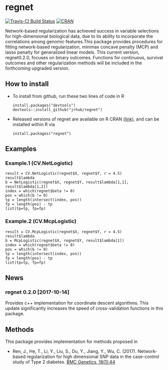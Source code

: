 
<!-- README.md is generated from README.Rmd. Please edit that file -->
regnet
======

[![Travis-CI Build Status](https://travis-ci.org/jrhub/regnet.svg?branch=master)](https://travis-ci.org/jrhub/regnet) [![CRAN](https://www.r-pkg.org/badges/version/regnet)](https://cran.r-project.org/package=regnet)

Network-based regularization has achieved success in variable selections for high-dimensional biological data, due to its ability to incorporate the correlations among genomic features.This package provides procedures for fitting network-based regularization, minimax concave penalty (MCP) and lasso penalty for generalized linear models. This current version, regnet0.2.0, focuses on binary outcomes. Functions for continuous, survival outcomes and other regularization methods will be included in the forthcoming upgraded version.

How to install
--------------

-   To install from github, run these two lines of code in R

        install.packages("devtools")
        devtools::install_github("jrhub/regnet")

-   Released versions of regnet are available on R CRAN [(link)](https://cran.r-project.org/package=regnet), and can be installed within R via

        install.packages("regnet")

Examples
--------

### Example.1 (CV.NetLogistic)

    result = CV.NetLogistic(regnet$X, regnet$Y, r = 4.5)  
    result$lambda  
    b = NetLogistic(regnet$X, regnet$Y, result$lambda[1,1], result$lambda[1,2])  
    index = which(regnet$beta != 0)  
    pos = which(b != 0)  
    tp = length(intersect(index, pos))  
    fp = length(pos) - tp  
    list(tp=tp, fp=fp)  

### Example.2 (CV.McpLogistic)

    result = CV.McpLogistic(regnet$X, regnet$Y, r = 4.5)  
    result$lambda  
    b = McpLogistic(regnet$X, regnet$Y, result$lambda[1])  
    index = which(regnet$beta != 0)  
    pos = which(b != 0)  
    tp = length(intersect(index, pos))  
    fp = length(pos) - tp  
    list(tp=tp, fp=fp)  

News
----

### regnet 0.2.0 \[2017-10-14\]

Provides c++ implementation for coordinate descent algorithms. This update significantly increases the speed of cross-validation functions in this package.

Methods
-------

This package provides implementation for methods proposed in

-   Ren, J., He, T., Li, Y., Liu, S., Du, Y., Jiang, Y., Wu, C. (2017). Network-based regularization for high dimensional SNP data in the case-control study of Type 2 diabetes. [BMC Genetics, 18(1):44](https://doi.org/10.1186/s12863-017-0495-5)
